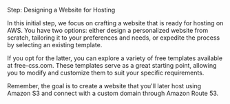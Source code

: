 Step: Designing a Website for Hosting

In this initial step, we focus on crafting a website that is ready for hosting on AWS. You have two options: either design a personalized website from scratch, tailoring it to your preferences and needs, or expedite the process by selecting an existing template.

If you opt for the latter, you can explore a variety of free templates available at free-css.com. These templates serve as a great starting point, allowing you to modify and customize them to suit your specific requirements.

Remember, the goal is to create a website that you'll later host using Amazon S3 and connect with a custom domain through Amazon Route 53.
